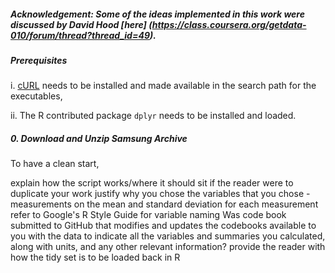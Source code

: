 ##### Acknowledgement: Some of the ideas implemented in this work were discussed by David Hood [here] (https://class.coursera.org/getdata-010/forum/thread?thread_id=49).

##### Prerequisites
i. [cURL](http://curl.haxx.se/download.html) needs to be installed and made available in the search path for the executables,

ii. The R contributed package `dplyr` needs to be installed and loaded.

##### 0. Download and Unzip Samsung Archive
To have a clean start, 



explain how the script works/where it should sit if the reader were to duplicate your work
justify why you chose the variables that you chose - measurements on the mean and standard deviation for each measurement
refer to Google's R Style Guide for variable naming
Was code book submitted to GitHub that modifies and updates the codebooks available to you with the data to indicate all the variables and summaries you calculated, along with units, and any other relevant information?
provide the reader with how the tidy set is to be loaded back in R
